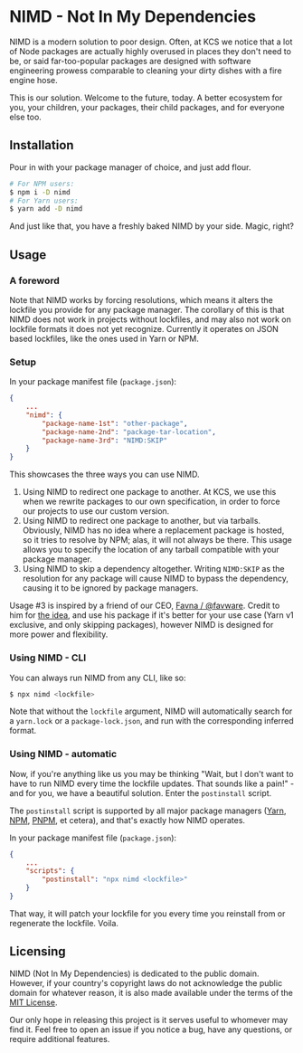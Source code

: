 # NIMD - Not In My Dependencies

NIMD is a modern solution to poor design. Often, at KCS we notice that a lot of
Node packages are actually highly overused in places they don't need to be, or
said far-too-popular packages are designed with software engineering prowess
comparable to cleaning your dirty dishes with a fire engine hose.

This is our solution. Welcome to the future, today. A better ecosystem for you,
your children, your packages, their child packages, and for everyone else too.

## Installation

Pour in with your package manager of choice, and just add flour.

```sh
# For NPM users:
$ npm i -D nimd
# For Yarn users:
$ yarn add -D nimd
```

And just like that, you have a freshly baked NIMD by your side. Magic, right?

## Usage

### A foreword

Note that NIMD works by forcing resolutions, which means it alters the lockfile
you provide for any package manager. The corollary of this is that NIMD does not
work in projects without lockfiles, and may also not work on lockfile formats
it does not yet recognize. Currently it operates on JSON based lockfiles, like
the ones used in Yarn or NPM.

### Setup

In your package manifest file (`package.json`):

```json
{
	...
	"nimd": {
		"package-name-1st": "other-package",
		"package-name-2nd": "package-tar-location",
		"package-name-3rd": "NIMD:SKIP"
	}
}
```

This showcases the three ways you can use NIMD.
1. Using NIMD to redirect one package to another. At KCS, we use this when we
rewrite packages to our own specification, in order to force our projects to use
our custom version.
2. Using NIMD to redirect one package to another, but via tarballs. Obviously,
NIMD has no idea where a replacement package is hosted, so it tries to resolve by
NPM; alas, it will not always be there. This usage allows you to specify the
location of any tarball compatible with your package manager.
3. Using NIMD to skip a dependency altogether. Writing `NIMD:SKIP` as the
resolution for any package will cause NIMD to bypass the dependency, causing it
to be ignored by package managers.

Usage #3 is inspired by a friend of our CEO, [Favna / @favware][favna]. Credit
to him for [the idea], and use his package if it's better for your use case
(Yarn v1 exclusive, and only skipping packages), however NIMD is designed for
more power and flexibility.

[favna]: https://github.com/favna
[the idea]: https://github.com/favware/skip-dependency

### Using NIMD - CLI

You can always run NIMD from any CLI, like so:

```sh
$ npx nimd <lockfile>
```

Note that without the `lockfile` argument, NIMD will automatically search for
a `yarn.lock` or a `package-lock.json`, and run with the corresponding inferred
format.

### Using NIMD - automatic

Now, if you're anything like us you may be thinking "Wait, but I don't want to
have to run NIMD every time the lockfile updates. That sounds like a pain!" -
and for you, we have a beautiful solution. Enter the `postinstall` script.

The `postinstall` script is supported by all major package managers ([Yarn],
[NPM], [PNPM], et cetera), and that's exactly how NIMD operates.

[Yarn]: https://classic.yarnpkg.com/en/docs/package-json/#toc-scripts
[NPM]: https://docs.npmjs.com/cli/v6/using-npm/scripts#npm-install
[PNPM]: https://pnpm.js.org/en/package_json

In your package manifest file (`package.json`):

```json
{
	...
	"scripts": {
		"postinstall": "npx nimd <lockfile>"
	}
}
```

That way, it will patch your lockfile for you every time you reinstall from or
regenerate the lockfile. Voila.

## Licensing

NIMD (Not In My Dependencies) is dedicated to the public domain. However, if
your country's copyright laws do not acknowledge the public domain for whatever
reason, it is also made available under the terms of the [MIT License].

Our only hope in releasing this project is it serves useful to whomever may find
it. Feel free to open an issue if you notice a bug, have any questions, or
require additional features.

[MIT License]: LICENSE

